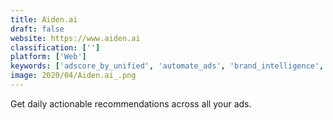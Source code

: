 ```yaml
---
title: Aiden.ai
draft: false 
website: https://www.aiden.ai
classification: ['']
platform: ['Web']
keywords: ['adscore_by_unified', 'automate_ads', 'brand_intelligence', 'brands_of_the_world', 'captain_growth', 'chatbase', 'conversational_ads_by_octane_ai', 'cross-platform_analytics_by_facebook', 'facebook_analytics', 'facebook_analytics_for_apps', 'facebook_analytics_for_messenger_bots', 'fathom_analytics', 'grade_my_ads', 'grytics', 'infinigrow', 'leadsbridge', 'messenger_botletter', 'new_snapchat', 'signature_by_salesflare', 'smaller', 'snapchat_ads', 'the_brand_grader', 'unmetric_discover']
image: 2020/04/Aiden.ai_.png
---
```

Get daily actionable recommendations across all your ads.